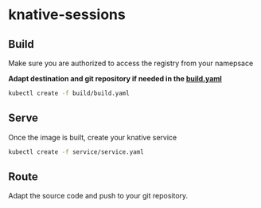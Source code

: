 # knative-sessions

## Build

Make sure you are authorized to access the registry from your namepsace

**Adapt destination and git repository if needed in the [build.yaml](/build/build.yaml)**

```bash
kubectl create -f build/build.yaml
```

## Serve

Once the image is built, create your knative service

```bash
kubectl create -f service/service.yaml
```

## Route

Adapt the source code and push to your git repository.
